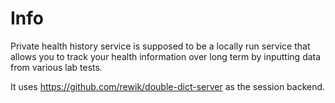 Info
====
Private health history service is supposed to be a locally run service that allows you to track your health information over long term by inputting data from various lab tests.

It uses https://github.com/rewik/double-dict-server as the session backend.

